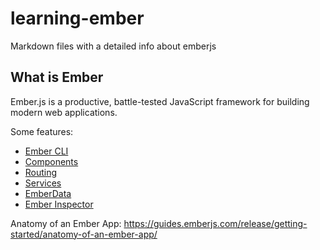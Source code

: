 # learning-ember

Markdown files with a detailed info about emberjs

## What is Ember

Ember.js is a productive, battle-tested JavaScript framework for building modern web applications.

Some features:

- [Ember CLI](./Ember-CLI.md)
- [Components](./Components.md)
- [Routing](./Routing.md)
- [Services](./Services.md)
- [EmberData](./EmberData.md)
- [Ember Inspector](./EmberInspector.md)

Anatomy of an Ember App: https://guides.emberjs.com/release/getting-started/anatomy-of-an-ember-app/
